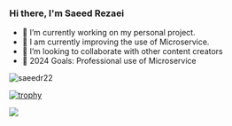 ### Hi there, I'm Saeed Rezaei

- 🔭 I’m currently working on my personal project.
- 🌱 I am currently improving the use of Microservice.
- 👯 I’m looking to collaborate with other content creators
- 🥅 2024 Goals: Professional use of Microservice

<!--
<a href="https://github.com/saeedr22">
<img align="center" src="https://github-readme-stats.vercel.app/api?username=saeedr22&show_icons=true&count_private=true&include_all_commits=true" /></a>
-->

<p align="left"> <img src="https://komarev.com/ghpvc/?username=saeedr22" alt="saeedr22"/> </p>

[![trophy](https://github-profile-trophy.vercel.app/?username=saeedr22&rank=SECRET,S,SS,SSS,AAA,AA,A,BBB,BB,B,CCC,CC,C&theme=flat&margin-w=10&margin-h=10)](https://github.com/ryo-ma/github-profile-trophy)


<a href="https://github.com/saeedr22">
<img align="center" src="https://github-readme-stats.vercel.app/api/top-langs/?username=saeedr22&layout=compact" />
</a>
